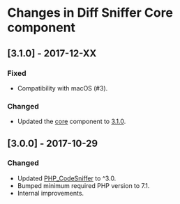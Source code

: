 # Changes in Diff Sniffer Core component

## [3.1.0] - 2017-12-XX

### Fixed

* Compatibility with macOS (#3).

### Changed

* Updated the [core](https://github.com/morozov/diff-sniffer-core) component to [3.1.0](https://github.com/morozov/diff-sniffer-core/releases/tag/3.1.0).

## [3.0.0] - 2017-10-29

### Changed

* Updated [PHP\_CodeSniffer](https://packagist.org/packages/squizlabs/php_codesniffer) to ^3.0.
* Bumped minimum required PHP version to 7.1.
* Internal improvements.
